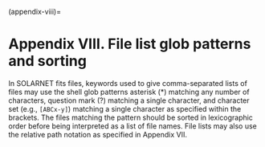 (appendix-viii)=
# Appendix VIII. File list glob patterns and sorting

In SOLARNET fits files, keywords used to give comma-separated lists of files may use the shell glob patterns asterisk (\*) matching any number of characters, question mark (?) matching a single character, and character set (e.g., `[ABCx-y]`) matching a single character as specified within the brackets. The files matching the pattern should be sorted in lexicographic order before being interpreted as a list of file names. File lists may also use the relative path notation as specified in Appendix VII.
    